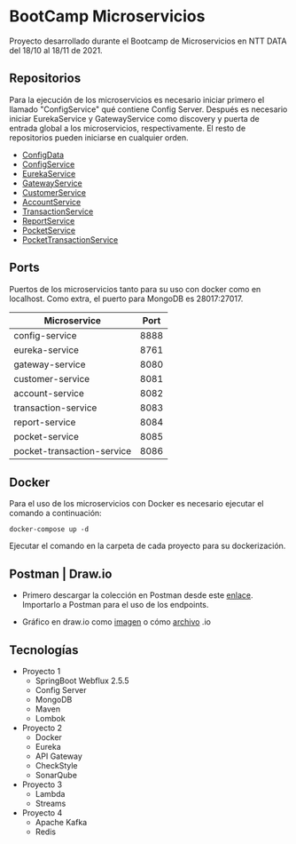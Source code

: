 # BootCamp Microservicios

Proyecto desarrollado durante el Bootcamp de Microservicios en NTT DATA del 18/10 al 18/11 de 2021.

## Repositorios
Para la ejecución de los microservicios es necesario iniciar primero el llamado "ConfigService" qué contiene Config Server. Después es necesario iniciar EurekaService y GatewayService como discovery y puerta de entrada global a los microservicios, respectivamente. El resto de repositorios pueden iniciarse en cualquier orden.

- [ConfigData](https://github.com/christiangarcia97/config-data-p3)
- [ConfigService](https://github.com/christiangarcia97/config-service-p3)
- [EurekaService](https://github.com/christiangarcia97/eureka-service-p3)
- [GatewayService](https://github.com/christiangarcia97/gateway-service-p3)
- [CustomerService](https://github.com/christiangarcia97/customer-service-p3)
- [AccountService](https://github.com/christiangarcia97/account-service-p3)
- [TransactionService](https://github.com/christiangarcia97/transaction-service-p3)
- [ReportService](https://github.com/christiangarcia97/report-service-p3)
- [PocketService](https://github.com/christiangarcia97/pocket-service-p4)
- [PocketTransactionService](https://github.com/christiangarcia97/pocket-transaction-service-p4)

## Ports
Puertos de los microservicios tanto para su uso con docker como en localhost. Como extra, el puerto para MongoDB es 28017:27017.

Microservice | Port | 
--- | --- | 
config-service | 8888 | 
eureka-service | 8761 | 
gateway-service | 8080 | 
customer-service | 8081 | 
account-service | 8082 | 
transaction-service | 8083 | 
report-service | 8084 |
pocket-service | 8085 |
pocket-transaction-service | 8086 |

## Docker 

Para el uso de los microservicios con Docker es necesario ejecutar el comando a continuación:
```
docker-compose up -d
```
Ejecutar el comando en la carpeta de cada proyecto para su dockerización.

## Postman | Draw.io

* Primero descargar la colección en Postman desde este [enlace](https://drive.google.com/file/d/1d3qqPssPuQpXtu1bJhb5Kxj1A6xy26C3/view?usp=sharing). Importarlo a Postman para el uso de los endpoints.

* Gráfico en draw.io como [imagen](https://drive.google.com/file/d/10dc39mZ-S9UiC3kKzzBOfQnpzZ-S3k12/view?usp=sharing) o cómo [archivo](https://drive.google.com/file/d/1L6iXfjW4kIjBvc0N4aof7dGB-GMu4-u6/view?usp=sharing) .io

## Tecnologías 

* Proyecto 1
    * SpringBoot Webflux 2.5.5
    * Config Server
    * MongoDB
    * Maven
    * Lombok
* Proyecto 2
    * Docker
    * Eureka
    * API Gateway
    * CheckStyle
    * SonarQube
* Proyecto 3
    * Lambda
    * Streams 
* Proyecto 4
    * Apache Kafka
    * Redis
